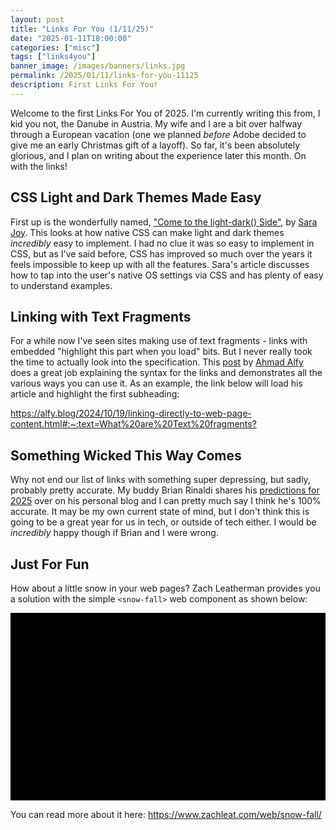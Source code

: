 ```yaml
---
layout: post
title: "Links For You (1/11/25)"
date: "2025-01-11T18:00:00"
categories: ["misc"]
tags: ["links4you"]
banner_image: /images/banners/links.jpg
permalink: /2025/01/11/links-for-you-11125
description: First Links For You!
---
```


Welcome to the first Links For You of 2025. I'm currently writing this from, I kid you not, the Danube in Austria. My wife and I are a bit over halfway through a European vacation (one we planned *before* Adobe decided to give me an early Christmas gift of a layoff). So far, it's been absolutely glorious, and I plan on writing about the experience later this month. On with the links! 

## CSS Light and Dark Themes Made Easy

First up is the wonderfully named, ["Come to the light-dark() Side"](https://css-tricks.com/come-to-the-light-dark-side/), by [Sara Joy](https://css-tricks.com/author/sarajw/). This looks at how native CSS can make light and dark themes *incredibly* easy to implement. I had no clue it was so easy to implement in CSS, but as I've said before, CSS has improved so much over the years it feels impossible to keep up with all the features. Sara's article discusses how to tap into the user's native OS settings via CSS and has plenty of easy to understand examples. 

## Linking with Text Fragments

For a while now I've seen sites making use of text fragments - links with embedded "highlight this part when you load" bits. But I never really took the time to actually look into the specification. This [post](https://alfy.blog/2024/10/19/linking-directly-to-web-page-content.html) by [Ahmad Alfy](https://alfy.blog/) does a great job explaining the syntax for the links and demonstrates all the various ways you can use it. As an example, the link below will load his article and highlight the first subheading:

<https://alfy.blog/2024/10/19/linking-directly-to-web-page-content.html#:~:text=What%20are%20Text%20fragments?>

## Something Wicked This Way Comes

Why not end our list of links with something super depressing, but sadly, probably pretty accurate. My buddy Brian Rinaldi shares his [predictions for 2025](https://remotesynthesis.com/blog/2025-predictions-for-tech/) over on his personal blog and I can pretty much say I think he's 100% accurate. It may be my own current state of mind, but I don't think this is going to be a great year for us in tech, or outside of tech either. I would be *incredibly* happy though if Brian and I were wrong.

## Just For Fun

How about a little snow in your web pages? Zach Leatherman provides you a solution with the simple `<snow-fall>` web component as shown below:

<script type="module" src="https://zachleat.github.io/snow-fall/snow-fall.js"></script>
<snow-fall>
<div style="width: 100%; height: 300px;background-color: black"></div>
</snow-fall>

You can read more about it here: <https://www.zachleat.com/web/snow-fall/>
